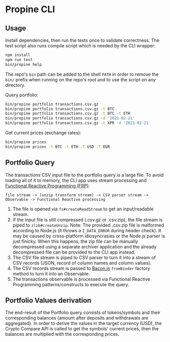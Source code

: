 # Propine CLI

## Usage

Install dependencies, then run the tests once to validate correctness. The test script also runs compile script which is needed by the CLI wrapper:

```sh
npm install
npm run test
bin/propine help
```

The repo's `bin` path can be added to the shell `PATH` in order to remove the `bin/` prefix when running on the repo's root and to use the script on any directory.

Query portfolio:

```sh
bin/propine portfolio transactions.csv.gz
bin/propine portfolio transactions.csv.gz -t BTC
bin/propine portfolio transactions.csv.gz -t BTC -t ETH
bin/propine portfolio transactions.csv.gz -d '2021-02-21'
bin/propine portfolio transactions.csv.gz -t XPR -d '2021-02-21'
```

Get current prices (exchange rates):

```sh
bin/propine prices
bin/propine prices -t BTC -t ETH -T USD -T EUR
```

## Portfolio Query

The transactions CSV input file to the portfolio query is a large file. To avoid loading all of it to memory, the CLI app uses stream processing and [Functional Reactive Programming (FRP)](https://en.wikipedia.org/wiki/Functional_reactive_programming):

```
file stream -> (unzip transform stream) -> CSV parser stream -> Observable -> Functional Reactive processing
```

1. The file is opened via `fs#createReadStream` to get an input/readable stream.
1. If the input file is still compressed (.csv.gz or .csv.zip), the file stream is piped to `zlib#createUnzip`. Note: The provided .csv.zip file is malformed according to Node.js (it throws a `Z_DATA_ERROR` during header check). It may be caused by cross-platform idiosyncrasies or the Node.js parser is just finicky. When this happens, the zip file can be manually decompressed using a separate archiver application and the already decompressed file can be provided to the CLI app instead.
1. The CSV file stream is piped to CSV parser to turn it into a stream of CSV records (JSON, record of column names and column values).
1. The CSV records stream is passed to [Bacon.js](https://baconjs.github.io/api3/index.html) `fromBinder` factory method to turn it into an Observable.
1. The transactions observable is processed via Functional Reactive Programming patterns/constructs to execute the query.

## Portfolio Values derivation

The end-result of the Portfolio query consists of tokens/symbols and their corresponding balances (amount after deposits and withdrawals are aggregated). In order to derive the values in the target currency (USD), the Crypto Compare API is called to get the symbols' current prices, then the balances are multiplied with the corresponding prices.
